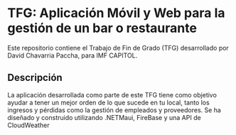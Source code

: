 # TFG: Aplicación Móvil y Web para la gestión de un bar o restaurante

Este repositorio contiene el Trabajo de Fin de Grado (TFG) desarrollado por David Chavarria Paccha, para IMF CAPITOL.

## Descripción

La aplicación desarrollada como parte de este TFG tiene como objetivo ayudar a tener un mejor orden de lo que sucede en tu local, tanto los ingresos y pérdidas como la gestión de empleados y proveedores. Se ha diseñado y construido utilizando .NETMaui, FireBase y una API de CloudWeather
